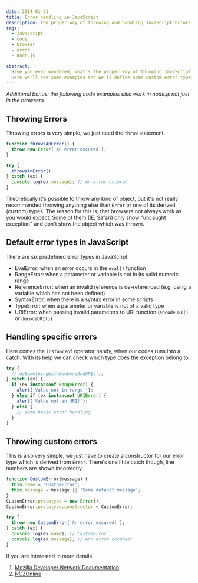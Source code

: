 ```yaml
---
date: 2014-01-31
title: Error handling in JavaScript
description: The proper way of throwing and handling JavaScript Errors
tags:
  - javascript
  - code
  - browser
  - error
  - node.js

abstract:
  Have you ever wondered, what's the proper way of throwing JavaScript errors? And how to handle them?
  Here we'll see some examples and we'll define some custom error types.
---
```


_Additional bonus: the following code examples also work in node.js not just in the browsers._

## Throwing Errors

Throwing errors is very simple, we just need the `throw` statement.

```js
function throwsAnError() {
  throw new Error('An error occured');
}

try {
  throwsAnError();
} catch (ex) {
  console.log(ex.message); // An error occured
}
```

Theoretically it's possible to throw any kind of object, but it's not really recommended throwing anything else than `Error` or one of its derived (custom) types.
The reason for this is, that browsers not always work as you would expect.
Some of them (IE, Safari) only show "uncaught exception" and don't show the object which was thrown.

## Default error types in JavaScript

There are six predefined error types in JavaScript:

- EvalError: when an error occurs in the `eval()` function
- RangeError: when a parameter or variable is not in its valid numeric range
- ReferenceError: when an invalid reference is de-referenced (e.g. using a variable which has not been defined)
- SyntaxError: when there is a syntax error in some scripts
- TypeError: when a parameter or variable is not of a valid type
- URIError: when passing invalid parameters to URI function (`encodeURI()` or `decodeURI()`)

## Handling specific errors

Here comes the `instanceof` operator handy, when our codes runs into a catch. With its help we can check which type does the exception belong to.

```js
try {
  // doSomethingWithNumbersAndURIs();
} catch (ex) {
  if (ex instanceof RangeError) {
    alert('Value not in range!');
  } else if (ex instanceof URIError) {
    alert('Value not an URI!');
  } else {
    // some basic error handling
  }
}
```

## Throwing custom errors

This is also very simple, we just have to create a constructor for our error type which is derived from `Error`.
There's one little catch though, line numbers are shown incorrectly.

```js
function CustomError(message) {
  this.name = 'CustomError';
  this.message = message || 'Some default message';
}
CustomError.prototype = new Error();
CustomError.prototype.constructor = CustomError;

try {
  throw new CustomError('An error occured!');
} catch (ex) {
  console.log(ex.name); // CustomError
  console.log(ex.message); // Ann error occured!
}
```

If you are interested in more details:

1. [Mozilla Developer Network Documentation](https://developer.mozilla.org/en-US/docs/Web/JavaScript/Reference/Global_Objects/Error)
2. [NCZOnline](https://www.nczonline.net/blog/2009/03/10/the-art-of-throwing-javascript-errors-part-2/)
